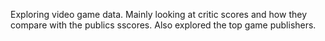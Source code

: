 Exploring video game data.
Mainly looking at critic scores and how they compare with the publics sscores. 
Also explored the top game publishers. 